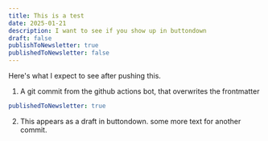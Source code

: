```yaml
---
title: This is a test
date: 2025-01-21
description: I want to see if you show up in buttondown
draft: false
publishToNewsletter: true
publishedToNewsletter: false
---
```


Here's what I expect to see after pushing this.
1. A git commit from the github actions bot, that overwrites the frontmatter
```yaml
publishedToNewsletter: true
```

2. This appears as a draft in buttondown.
some more text for another commit.


